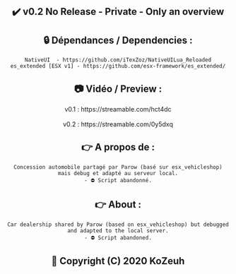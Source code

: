 <h2 align='center'>✔️ v0.2 No Release - Private - Only an overview </h2>

<h2 align='center'>🔒 Dépendances / Dependencies :</h2>
<div align='center'>

    NativeUI  - https://github.com/iTexZoz/NativeUILua_Reloaded
    es_extended [ESX v1] - https://github.com/esx-framework/es_extended/
</div>

<h2 align='center'>📷 Vidéo / Preview :</h2>
<div align='center'> v0.1 : https://streamable.com/hct4dc <br></br>
v0.2 : https://streamable.com/0y5dxq </div>

<h2 align='center'>👉 A propos de  :</h2>
<div align='center'>

    Concession automobile partagé par Parow (basé sur esx_vehicleshop) mais debug et adapté au serveur local.
    - ⛔️ Script abandonné.
</div>

<h2 align='center'>👉 About  :</h2>
<div align='center'>

    Car dealership shared by Parow (based on esx_vehicleshop) but debugged and adapted to the local server.
    - ⛔️ Script abandoned.
</div>

<h2 align='center'>🔖 Copyright (C) 2020 KoZeuh</h2>

